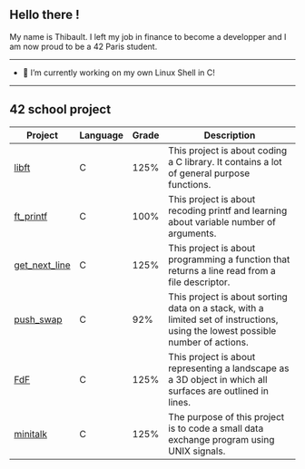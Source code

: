 ## Hello there !

My name is Thibault. I left my job in finance to become a developper and I am now proud to be a 42 Paris student. 

---
- 🔭 I’m currently working on my own Linux Shell in C!
---
## 42 school project

| Project  |Language| Grade          | Description|
| -------- |--------| -------------- |------------|
| [libft](https://github.com/Noulens/libft "libft")    |C| 125%           | This project is about coding a C library. It contains a lot of general purpose functions.
| [ft_printf](https://github.com/Noulens/ft_printf "ft_printf") |C| 100%           | This project is about recoding printf and learning about variable number of arguments.
| [get_next_line](https://github.com/Noulens/get_next_line "GNL") |C| 125% | This project is about programming a function that returns a line read from a file descriptor.
| [push_swap](https://github.com/Noulens/push_swap "push_swap") |C| 92% | This project is about sorting data on a stack, with a limited set of instructions, using the lowest possible number of actions.
| [FdF](https://github.com/Noulens/FdF "FdF") |C| 125% | This project is about representing a landscape as a 3D object in which all surfaces are outlined in lines.
| [minitalk](https://github.com/Noulens/minitalk "minitalk") |C| 125% |The purpose of this project is to code a small data exchange program using UNIX signals.


<!--
**Noulens/Noulens** is a ✨ _special_ ✨ repository because its `README.md` (this file) appears on your GitHub profile.

Here are some ideas to get you started:

- 🔭 I’m currently working on ...
- 🌱 I’m currently learning ...
- 👯 I’m looking to collaborate on ...
- 🤔 I’m looking for help with ...
- 💬 Ask me about ...
- 📫 How to reach me: ...
- ⚡ Fun fact: ...
-->

